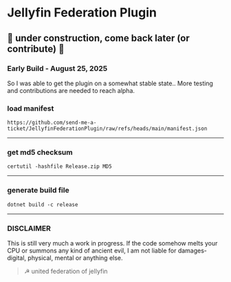 # Jellyfin Federation Plugin

## 🚧 under construction, come back later (or contribute) 🚧

### Early Build - August 25, 2025

So I was able to get the plugin on a somewhat stable state..
More testing and contributions are needed to reach alpha.


### load manifest

`https://github.com/send-me-a-ticket/JellyfinFederationPlugin/raw/refs/heads/main/manifest.json`

---

### get md5 checksum
`certutil -hashfile Release.zip MD5`

---

### generate build file
`dotnet build -c release`

---
### DISCLAIMER

This is still very much a work in progress. If the code somehow melts your CPU or summons any kind of ancient evil, I am not liable for damages- digital, physical, mental or anything else.

> ☭ united federation of jellyfin



